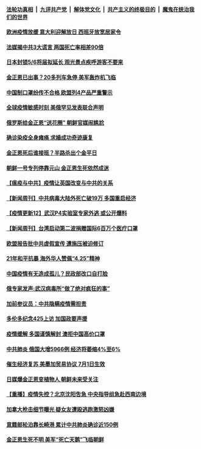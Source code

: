 ####  [法轮功真相](../../../../basic/blob/master/README.md?t=04261501) &nbsp;|&nbsp; [九评共产党](../../../../9ping.md/blob/master/README.md?t=04261501) &nbsp;|&nbsp; [解体党文化](../../../../jtdwh.md/blob/master/README.md?t=04261501)  &nbsp;|&nbsp; [共产主义的终极目的](../../../../gczydzjmd.md/blob/master/README.md?t=04261501) &nbsp;|&nbsp; [魔鬼在统治我们的世界](../../../../mgztzwmdsj.md/blob/master/README.md?t=04261501) 

#### [欧洲疫情放缓 意大利迎解放日 西班牙放宽居家令](../pages/prog202/a102832219.md?t=04261501) 

#### [法媒揭中共3大谎言 两国死亡率相差90倍](../pages/prog202/a102832214.md?t=04261501) 

#### [日本封锁5/6将届拟延长 观光景点疾呼游客不要来](../pages/prog202/a102832156.md?t=04261501) 

#### [金正恩已出事？20多列车急停 美军轰炸机飞临](../pages/prog202/a102832095.md?t=04261501) 

#### [中国制口罩纷传不合格 欧盟列4产品严重警示](../pages/prog202/a102832110.md?t=04261501) 

#### [全球疫情敏感时刻 美俄罕见发表联合声明](../pages/prog202/a102832091.md?t=04261501) 

#### [俄罗斯给金正恩“送花圈” 朝鲜官媒闹尴尬](../pages/prog202/a102832053.md?t=04261501) 

#### [确诊染疫全身瘫痪 求婚成功奇迹康复](../pages/prog202/a102832077.md?t=04261501) 

#### [金正恩死后谁接班？半路杀出个金平日](../pages/prog202/a102832039.md?t=04261501) 


#### [朝鲜一号专列停靠元山 金正恩生死依然成迷](../pages/prog202/a102832019.md?t=04261501) 

#### [【瘟疫与中共】疫情让英国改变与中共的关系](../pages/prog202/a102832004.md?t=04261501) 

#### [【新闻周刊】中共病毒大陆外死亡破19万 多国重启经济](../pages/prog202/a102831990.md?t=04261501) 

#### [【疫情更新12】武汉P4实验室专家外逃 或公开爆料](../pages/prog202/a102826938.md?t=04261501) 

#### [【新闻周刊】台湾启动第二波捐赠国际6百万个医疗口罩](../pages/prog202/a102831947.md?t=04261501) 

#### [欧盟报告批中共虚假宣传 遭施压被迫修订](../pages/prog202/a102831923.md?t=04261501) 

#### [21年和平抗暴  海外华人赞佩“4.25”精神](../pages/prog202/a102831919.md?t=04261501) 

#### [中国疫情有无造成孤儿？民政部改口自打脸](../pages/prog202/a102831857.md?t=04261501) 

#### [俄专家发声:武汉病毒所“做了绝对疯狂的事”](../pages/prog202/a102831824.md?t=04261501) 

#### [加前参议员：中共隐瞒疫情需担责](../pages/prog202/a102831850.md?t=04261501) 

#### [多伦多纪念425上访 加国政要声援](../pages/prog202/a102831844.md?t=04261501) 


#### [疫情缓解 多国谨慎解封 澳拒中国高价口罩](../pages/prog202/a102831761.md?t=04261501) 

#### [中共肺炎 俄国大增5966例 经济将萎缩4%至6%](../pages/prog202/a102831753.md?t=04261501) 

#### [催生经济复苏 美墨加贸易协议 7月1日生效](../pages/prog202/a102831739.md?t=04261501) 

#### [日媒爆金正恩变植物人 朝鲜未来受关注](../pages/prog202/a102831709.md?t=04261501) 

#### [【重播】疫情失控？北京沈阳吿急 中央指导组急赴西南边境](../pages/prog202/a102829909.md?t=04261501) 

#### [加拿大枪击细节曝光 疑女友遭殴逃跑激怒凶嫌](../pages/prog202/a102831505.md?t=04261501) 

#### [意籍邮轮泊靠长崎港 累计中共肺炎确诊近150例](../pages/prog202/a102831442.md?t=04261501) 

#### [金正恩生死不明 美军“死亡天鹅”飞临朝鲜](../pages/prog202/a102831382.md?t=04261501) 

